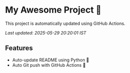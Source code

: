 # My Awesome Project 🚀

This project is automatically updated using GitHub Actions.

_Last updated: 2025-05-29 20:20:01 IST_

## Features
- Auto-update README using Python 🐍
- Auto Git push with GitHub Actions 🤖
